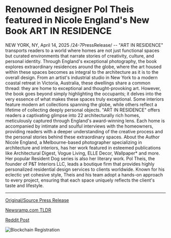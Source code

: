 # Renowned designer Pol Theis featured in Nicole England's New Book ART IN RESIDENCE

NEW YORK, NY, April 14, 2025 /24-7PressRelease/ -- "ART IN RESIDENCE" transports readers to a world where homes are not just functional spaces but curated environments that narrate stories of creativity, culture, and personal identity. Through England's exceptional photography, the book explores extraordinary residences around the globe, where the art housed within these spaces becomes as integral to the architecture as it is to the overall design.  From an artist's industrial studio in New York to a modern coastal retreat in Victoria, Australia, these dwellings share a common thread: they are home to exceptional and thought-provoking art. However, the book goes beyond simply highlighting the occupants; it delves into the very essence of what makes these spaces truly exceptional.  Some interiors feature modern art collections spanning the globe, while others reflect a lifetime of collecting deeply personal objects. "ART IN RESIDENCE" offers readers a captivating glimpse into 22 architecturally rich homes, meticulously captured through England's award-winning lens. Each home is accompanied by intimate and soulful interviews with the homeowners, providing readers with a deeper understanding of the creative process and the personal stories behind these extraordinary spaces.  About the Author  Nicole England, a Melbourne-based photographer specializing in architecture and interiors, has her work featured in esteemed publications like Architectural Digest, Vogue Living, ELLE Decor, Wallpaper* and more. Her popular Resident Dog series is also her literary work.  Pol Theis, the founder of P&T Interiors LLC, leads a boutique firm that provides highly personalized residential design services to clients worldwide. Known for his eclectic yet cohesive style, Theis and his team adopt a hands-on approach to every project, ensuring that each space uniquely reflects the client's taste and lifestyle. 

---

[Original/Source Press Release](https://www.24-7pressrelease.com/press-release/521800/renowned-designer-pol-theis-featured-in-nicole-englands-new-book-art-in-residence)
                    

[Newsramp.com TLDR](https://newsramp.com/curated-news/art-in-residence-a-captivating-look-at-artistic-homes-around-the-globe/ce1f5d3e9ccfd254b4832dec90232e0e) 

 



[Reddit Post](https://www.reddit.com/r/BookNews/comments/1jz6rqu/art_in_residence_a_captivating_look_at_artistic/) 



![Blockchain Registration](https://cdn.newsramp.app/24-7PressRelease/qrcode/254/14/mendUfFF.webp)